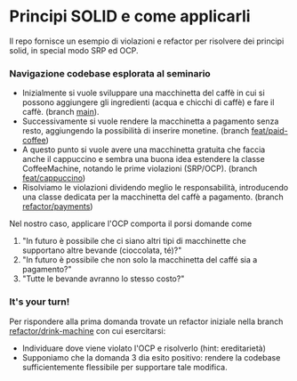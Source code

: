 # Principi SOLID e come applicarli

Il repo fornisce un esempio di violazioni e refactor per risolvere dei principi solid, in special modo SRP ed OCP.

### Navigazione codebase esplorata al seminario

- Inizialmente si vuole sviluppare una macchinetta del caffè in cui si possono aggiungere gli ingredienti (acqua e chicchi di caffè) e fare il caffè. (branch [main](https://github.com/xtreamsrl/java-solid-unicatt/tree/main)).
- Successivamente si vuole rendere la macchinetta a pagamento senza resto, aggiungendo la possibilità di inserire monetine. (branch [feat/paid-coffee](https://github.com/xtreamsrl/java-solid-unicatt/tree/feat/paid-coffee))
- A questo punto si vuole avere una macchinetta gratuita che faccia anche il cappuccino e sembra una buona idea estendere la classe CoffeeMachine, notando le prime violazioni (SRP/OCP). (branch [feat/cappuccino](https://github.com/xtreamsrl/java-solid-unicatt/tree/feat/cappuccino))
- Risolviamo le violazioni dividendo meglio le responsabilità, introducendo una classe dedicata per la macchinetta del caffè a pagamento. (branch [refactor/payments](https://github.com/xtreamsrl/java-solid-unicatt/tree/refactor/payment))

Nel nostro caso, applicare l'OCP comporta il porsi domande come 
1. "In futuro è possibile che ci siano altri tipi di macchinette che supportano altre bevande (cioccolata, té)?"
2. "In futuro è possibile che non solo la macchinetta del caffé sia a pagamento?"
3. "Tutte le bevande avranno lo stesso costo?"

### It's your turn!

Per rispondere alla prima domanda trovate un refactor iniziale nella branch [refactor/drink-machine](https://github.com/xtreamsrl/java-solid-unicatt/tree/refactor/drink-machine) con cui esercitarsi:  
- Individuare dove viene violato l'OCP e risolverlo (hint: ereditarietà)
- Supponiamo che la domanda 3 dia esito positivo: rendere la codebase sufficientemente flessibile per supportare tale modifica.
